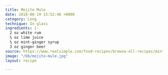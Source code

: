 ```yaml
---
title: Mojito Mule
date: 2018-08-19 15:52:46 +0000
category: Long
technique: In glass
ingredients: |-
  2 oz white rum
  ½ oz lime juice
  ½ oz mint-ginger syrup
  3 oz ginger beer
source: https://www.realsimple.com/food-recipes/browse-all-recipes/minty-moscow-mule-punch
image: "/bb/mojito-mule.jpg"
layout: recipe

---
```

